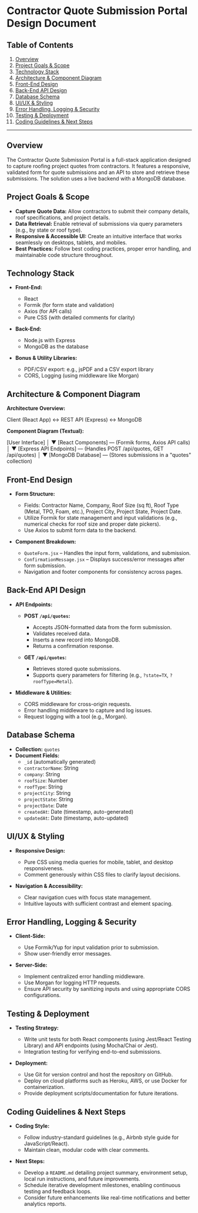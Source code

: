 <!-- ContractorQuoteSubmissionPortal.md -->
# Contractor Quote Submission Portal Design Document

## Table of Contents
1. [Overview](#overview)
2. [Project Goals & Scope](#project-goals--scope)
3. [Technology Stack](#technology-stack)
4. [Architecture & Component Diagram](#architecture--component-diagram)
5. [Front-End Design](#front-end-design)
6. [Back-End API Design](#back-end-api-design)
7. [Database Schema](#database-schema)
8. [UI/UX & Styling](#uiux--styling)
9. [Error Handling, Logging & Security](#error-handling-logging--security)
10. [Testing & Deployment](#testing--deployment)
11. [Coding Guidelines & Next Steps](#coding-guidelines--next-steps)

---

## Overview
The Contractor Quote Submission Portal is a full-stack application designed to capture roofing project quotes from contractors. It features a responsive, validated form for quote submissions and an API to store and retrieve these submissions. The solution uses a live backend with a MongoDB database.

## Project Goals & Scope
- **Capture Quote Data:** Allow contractors to submit their company details, roof specifications, and project details.
- **Data Retrieval:** Enable retrieval of submissions via query parameters (e.g., by state or roof type).
- **Responsive & Accessible UI:** Create an intuitive interface that works seamlessly on desktops, tablets, and mobiles.
- **Best Practices:** Follow best coding practices, proper error handling, and maintainable code structure throughout.

## Technology Stack
- **Front-End:**
  - React
  - Formik (for form state and validation)
  - Axios (for API calls)
  - Pure CSS (with detailed comments for clarity)

- **Back-End:**
  - Node.js with Express
  - MongoDB as the database

- **Bonus & Utility Libraries:**
  - PDF/CSV export: e.g., jsPDF and a CSV export library
  - CORS, Logging (using middleware like Morgan)

## Architecture & Component Diagram

**Architecture Overview:**

Client (React App) ↔ REST API (Express) ↔ MongoDB


**Component Diagram (Textual):**

  [User Interface]
       │
       ▼
  [React Components] –– (Formik forms, Axios API calls)
       │
       ▼
  [Express API Endpoints] –– (Handles POST /api/quotes, GET /api/quotes)
       │
       ▼
  [MongoDB Database] –– (Stores submissions in a "quotes" collection)

## Front-End Design
- **Form Structure:**
  - Fields: Contractor Name, Company, Roof Size (sq ft), Roof Type (Metal, TPO, Foam, etc.), Project City, Project State, Project Date.
  - Utilize Formik for state management and input validations (e.g., numerical checks for roof size and proper date pickers).
  - Use Axios to submit form data to the backend.

- **Component Breakdown:**
  - `QuoteForm.jsx` – Handles the input form, validations, and submission.
  - `ConfirmationMessage.jsx` – Displays success/error messages after form submission.
  - Navigation and footer components for consistency across pages.

## Back-End API Design
- **API Endpoints:**
  - **POST `/api/quotes`:**
    - Accepts JSON-formatted data from the form submission.
    - Validates received data.
    - Inserts a new record into MongoDB.
    - Returns a confirmation response.

  - **GET `/api/quotes`:**
    - Retrieves stored quote submissions.
    - Supports query parameters for filtering (e.g., `?state=TX`, `?roofType=Metal`).

- **Middleware & Utilities:**
  - CORS middleware for cross-origin requests.
  - Error handling middleware to capture and log issues.
  - Request logging with a tool (e.g., Morgan).

## Database Schema
- **Collection:** `quotes`
- **Document Fields:**
  - `_id` (automatically generated)
  - `contractorName`: String
  - `company`: String
  - `roofSize`: Number
  - `roofType`: String
  - `projectCity`: String
  - `projectState`: String
  - `projectDate`: Date
  - `createdAt`: Date (timestamp, auto-generated)
  - `updatedAt`: Date (timestamp, auto-updated)

## UI/UX & Styling
- **Responsive Design:**
  - Pure CSS using media queries for mobile, tablet, and desktop responsiveness.
  - Comment generously within CSS files to clarify layout decisions.

- **Navigation & Accessibility:**
  - Clear navigation cues with focus state management.
  - Intuitive layouts with sufficient contrast and element spacing.

## Error Handling, Logging & Security
- **Client-Side:**
  - Use Formik/Yup for input validation prior to submission.
  - Show user-friendly error messages.

- **Server-Side:**
  - Implement centralized error handling middleware.
  - Use Morgan for logging HTTP requests.
  - Ensure API security by sanitizing inputs and using appropriate CORS configurations.

## Testing & Deployment
- **Testing Strategy:**
  - Write unit tests for both React components (using Jest/React Testing Library) and API endpoints (using Mocha/Chai or Jest).
  - Integration testing for verifying end-to-end submissions.

- **Deployment:**
  - Use Git for version control and host the repository on GitHub.
  - Deploy on cloud platforms such as Heroku, AWS, or use Docker for containerization.
  - Provide deployment scripts/documentation for future iterations.

## Coding Guidelines & Next Steps
- **Coding Style:**
  - Follow industry-standard guidelines (e.g., Airbnb style guide for JavaScript/React).
  - Maintain clean, modular code with clear comments.

- **Next Steps:**
  - Develop a `README.md` detailing project summary, environment setup, local run instructions, and future improvements.
  - Schedule iterative development milestones, enabling continuous testing and feedback loops.
  - Consider future enhancements like real-time notifications and better analytics reports.
